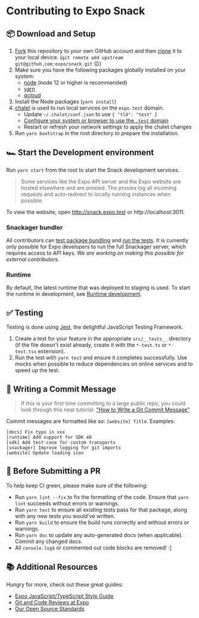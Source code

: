 # Contributing to Expo Snack

## 📦 Download and Setup

1. [Fork](https://help.github.com/articles/fork-a-repo/) this repository to your own GitHub account and then [clone](https://help.github.com/articles/cloning-a-repository/) it to your local device. (`git remote add upstream git@github.com:expo/snack.git` 😉)
2. Make sure you have the following packages globally installed on your system:
   - [node](https://nodejs.org/) (node 12 or higher is recommended)
   - [yarn](https://yarnpkg.com/)
   - [gcloud](https://sdk.cloud.google.com)
3. Install the Node packages (`yarn install`)
4. [chalet](https://github.com/jeansaad/chalet) is used to run local services on the `expo.test` domain.
   - Update `~/.chalet/conf.json` to use `{ "tld": "test" }`
   - [Configure your system or browser to use the `.test` domain](https://github.com/jeansaad/chalet/blob/master/docs/README.md#system-configuration-recommended)
   - Restart or refresh your network settings to apply the chalet changes
5. Run `yarn bootstrap` in the root directory to prepare the installation.

## 🏎️ Start the Development environment


Run `yarn start` from the root to start the Snack development services.

> Some services like the Expo API server and the Expo website are hosted elsewhere and are proxied. The proxies log all incoming requests and auto-redirect to locally running instances when possible.

To view the website, open http://snack.expo.test or http://localhost:3011.

### Snackager bundler

All contributors can [test package bundling](./snackager/README#test-package-bundling) and [run the tests](./snackager/README#run-tests). It is currently only possible for Expo developers to run the full Snackager server, which requires access to API keys. *We are working on making this possible for external contributors.*

### Runtime

By default, the latest runtime that was deployed to staging is used. To start the runtime in development, see  [Runtime development](runtime/README.md#development).

## ✅ Testing

Testing is done using [Jest](https://jestjs.io/https://jestjs.io/), the delightful JavaScript Testing Framework.

1. Create a test for your feature in the appropriate `src/__tests__` directory (if the file doesn't exist already, create it with the `*-test.ts` or `*-test.tsx` extension).
2. Run the test with `yarn test` and ensure it completes successfully. Use mocks when possible to reduce dependencies on online services and to speed up the test.

## 📝 Writing a Commit Message

> If this is your first time committing to a large public repo, you could look through this neat tutorial: ["How to Write a Git Commit Message"](https://chris.beams.io/posts/git-commit/)

Commit messages are formatted like so: `[website] Title`. Examples:

```
[docs] Fix typo in xxx
[runtime] Add support for SDK 40
[sdk] Add test-case for custom transports
[snackager] Improve logging for git imports
[website] Update loading icon
```

## 🔎 Before Submitting a PR

To help keep CI green, please make sure of the following:

- Run `yarn lint --fix` to fix the formatting of the code. Ensure that `yarn lint` succeeds without errors or warnings.
- Run `yarn test` to ensure all existing tests pass for that package, along with any new tests you would've written.
- Run `yarn build` to ensure the build runs correctly and without errors or warnings.
- Run `yarn doc` to update any auto-generated docs (when applicable). Commit any changed docs.
- All `console.log`s or commented out code blocks are removed! :]


## 📚 Additional Resources

Hungry for more, check out these great guides:

- [Expo JavaScript/TypeScript Style Guide](https://github.com/expo/expo/blob/master/guides/Expo%20JavaScript%20Style%20Guide.md)
- [Git and Code Reviews at Expo](https://github.com/expo/expo/blob/master/guides/Git%20and%20Code%20Reviews.md)
- [Our Open Source Standards](https://github.com/expo/expo/blob/master/guides/Our%20Open%20Source%20Standards.md)
